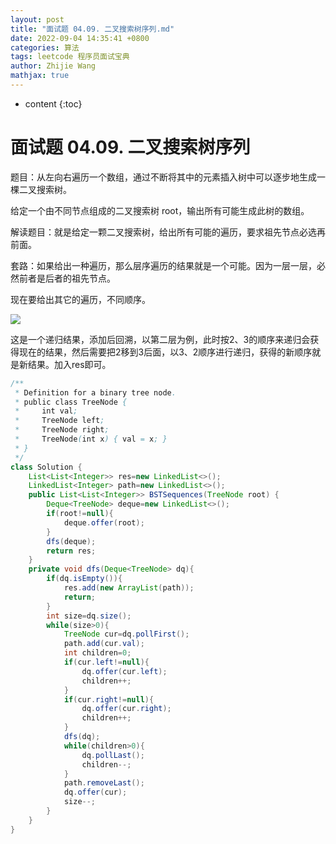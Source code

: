 ```yaml
---
layout: post
title: "面试题 04.09. 二叉搜索树序列.md"
date: 2022-09-04 14:35:41 +0800
categories: 算法
tags: leetcode 程序员面试宝典
author: Zhijie Wang
mathjax: true
---
```



* content
{:toc}














# 面试题 04.09. 二叉搜索树序列

题目：从左向右遍历一个数组，通过不断将其中的元素插入树中可以逐步地生成一棵二叉搜索树。

给定一个由不同节点组成的二叉搜索树 root，输出所有可能生成此树的数组。

解读题目：就是给定一颗二叉搜索树，给出所有可能的遍历，要求祖先节点必选再前面。

套路：如果给出一种遍历，那么层序遍历的结果就是一个可能。因为一层一层，必然前者是后者的祖先节点。

现在要给出其它的遍历，不同顺序。



![](D:/下载/youdaonote-pull-master/youdaonote-pull-master/youdaonote/youdaonote-images/WEBRESOURCE469570411ec00e8f556923f5b5fcd597.jpeg)

这是一个递归结果，添加后回溯，以第二层为例，此时按2、3的顺序来递归会获得现在的结果，然后需要把2移到3后面，以3、2顺序进行递归，获得的新顺序就是新结果。加入res即可。

```java
/**
 * Definition for a binary tree node.
 * public class TreeNode {
 *     int val;
 *     TreeNode left;
 *     TreeNode right;
 *     TreeNode(int x) { val = x; }
 * }
 */
class Solution {
    List<List<Integer>> res=new LinkedList<>();
    LinkedList<Integer> path=new LinkedList<>();
    public List<List<Integer>> BSTSequences(TreeNode root) {
        Deque<TreeNode> deque=new LinkedList<>();
        if(root!=null){
            deque.offer(root);
        }
        dfs(deque);
        return res;
    }
    private void dfs(Deque<TreeNode> dq){
        if(dq.isEmpty()){
            res.add(new ArrayList(path));
            return;
        }
        int size=dq.size();
        while(size>0){
            TreeNode cur=dq.pollFirst();
            path.add(cur.val);
            int children=0;
            if(cur.left!=null){
                dq.offer(cur.left);
                children++;
            }
            if(cur.right!=null){
                dq.offer(cur.right);
                children++;
            }
            dfs(dq);
            while(children>0){
                dq.pollLast();
                children--;
            }
            path.removeLast();
            dq.offer(cur);
            size--;
        }
    }
}
```
